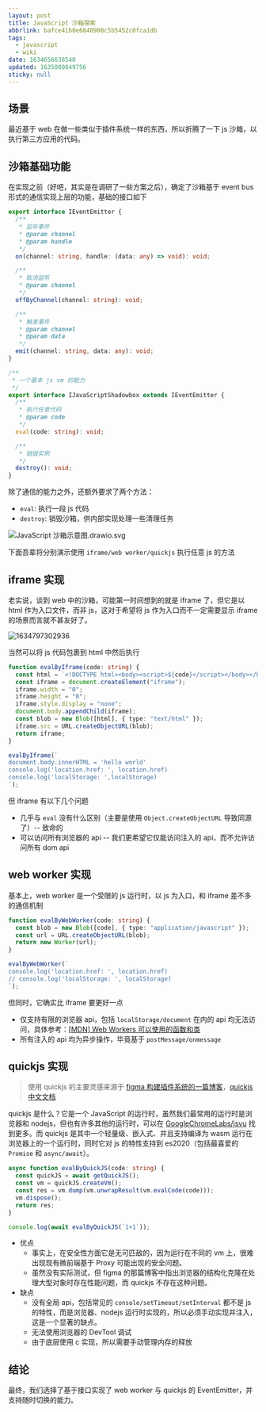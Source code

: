 ```yaml
---
layout: post
title: JavaScript 沙箱探索
abbrlink: bafce41b0e6840908c5b5452c0fca1db
tags:
  - javascript
  - wiki
date: 1634656638540
updated: 1635080849756
sticky: null
---
```


## 场景

最近基于 web 在做一些类似于插件系统一样的东西，所以折腾了一下 js 沙箱，以执行第三方应用的代码。

## 沙箱基础功能

在实现之前（好吧，其实是在调研了一些方案之后），确定了沙箱基于 event bus 形式的通信实现上层的功能，基础的接口如下

```ts
export interface IEventEmitter {
  /**
   * 监听事件
   * @param channel
   * @param handle
   */
  on(channel: string, handle: (data: any) => void): void;

  /**
   * 取消监听
   * @param channel
   */
  offByChannel(channel: string): void;

  /**
   * 触发事件
   * @param channel
   * @param data
   */
  emit(channel: string, data: any): void;
}

/**
 * 一个基本 js vm 的能力
 */
export interface IJavaScriptShadowbox extends IEventEmitter {
  /**
   * 执行任意代码
   * @param code
   */
  eval(code: string): void;

  /**
   * 销毁实例
   */
  destroy(): void;
}
```

除了通信的能力之外，还额外要求了两个方法：

- `eval`: 执行一段 js 代码
- `destroy`: 销毁沙箱，供内部实现处理一些清理任务

![JavaScript 沙箱示意图.drawio.svg](/resource/9ba85a775b4e4bfea70f3da8def2f8e5.svg)

下面吾辈将分别演示使用 `iframe/web worker/quickjs` 执行任意 js 的方法

## iframe 实现

老实说，谈到 web 中的沙箱，可能第一时间想到的就是 iframe 了，但它是以 html 作为入口文件，而非 js，这对于希望将 js 作为入口而不一定需要显示 iframe 的场景而言就不甚友好了。

![1634797302936](/resource/94972af176de4e67ab763bdc7862aa26.png)

当然可以将 js 代码包裹到 html 中然后执行

```ts
function evalByIframe(code: string) {
  const html = `<!DOCTYPE html><body><script>${code}</script></body></html>`;
  const iframe = document.createElement("iframe");
  iframe.width = "0";
  iframe.height = "0";
  iframe.style.display = "none";
  document.body.appendChild(iframe);
  const blob = new Blob([html], { type: "text/html" });
  iframe.src = URL.createObjectURL(blob);
  return iframe;
}

evalByIframe(`
document.body.innerHTML = 'hello world'
console.log('location.href: ', location.href)
console.log('localStorage: ',localStorage)
`);
```

但 iframe 有以下几个问题

- 几乎与 `eval` 没有什么区别（主要是使用 `Object.createObjectURL` 导致同源了）-- 致命的
- 可以访问所有浏览器的 api -- 我们更希望它仅能访问注入的 api，而不允许访问所有 dom api

## web worker 实现

基本上，web worker 是一个受限的 js 运行时，以 js 为入口，和 iframe 差不多的通信机制

```ts
function evalByWebWorker(code: string) {
  const blob = new Blob([code], { type: "application/javascript" });
  const url = URL.createObjectURL(blob);
  return new Worker(url);
}

evalByWebWorker(`
console.log('location.href: ', location.href)
// console.log('localStorage: ', localStorage)
`);
```

但同时，它确实比 iframe 要更好一点

- 仅支持有限的浏览器 api，包括 `localStorage/document` 在内的 api 均无法访问，具体参考：[\[MDN\] Web Workers 可以使用的函数和类](https://developer.mozilla.org/zh-CN/docs/Web/API/Web_Workers_API/Functions_and_classes_available_to_workers)
- 所有注入的 api 均为异步操作，毕竟基于 `postMessage/onmessage`

## quickjs 实现

> 使用 quickjs 的主要灵感来源于 [figma 构建插件系统的一篇博客](https://www.figma.com/blog/how-we-built-the-figma-plugin-system/)，[quickjs 中文文档](https://github.com/quickjs-zh/QuickJS)

quickjs 是什么？它是一个 JavaScript 的运行时，虽然我们最常用的运行时是浏览器和 nodejs，但也有许多其他的运行时，可以在 [GoogleChromeLabs/jsvu](https://github.com/GoogleChromeLabs/jsvu#supported-engines-per-os) 找到更多。而 quickjs 是其中一个轻量级、嵌入式、并且支持编译为 wasm 运行在浏览器上的一个运行时，同时它对 js 的特性支持到 es2020（包括最喜爱的 `Promise` 和 `async/await`）。

```ts
async function evalByQuickJS(code: string) {
  const quickJS = await getQuickJS();
  const vm = quickJS.createVm();
  const res = vm.dump(vm.unwrapResult(vm.evalCode(code)));
  vm.dispose();
  return res;
}

console.log(await evalByQuickJS(`1+1`));
```

- 优点
  - 事实上，在安全性方面它是无可匹敌的，因为运行在不同的 vm 上，很难出现现有微前端基于 Proxy 可能出现的安全问题。
  - 虽然没有实际测试，但 figma 的那篇博客中指出浏览器的结构化克隆在处理大型对象时存在性能问题，而 quickjs 不存在这种问题。
- 缺点
  - 没有全局 api，包括常见的 `console/setTimeout/setInterval` 都不是 js 的特性，而是浏览器、nodejs 运行时实现的，所以必须手动实现并注入，这是一个显著的缺点。
  - 无法使用浏览器的 DevTool 调试
  - 由于底层使用 c 实现，所以需要手动管理内存的释放

## 结论

最终，我们选择了基于接口实现了 web worker 与 quickjs 的 EventEmitter，并支持随时切换的能力。
